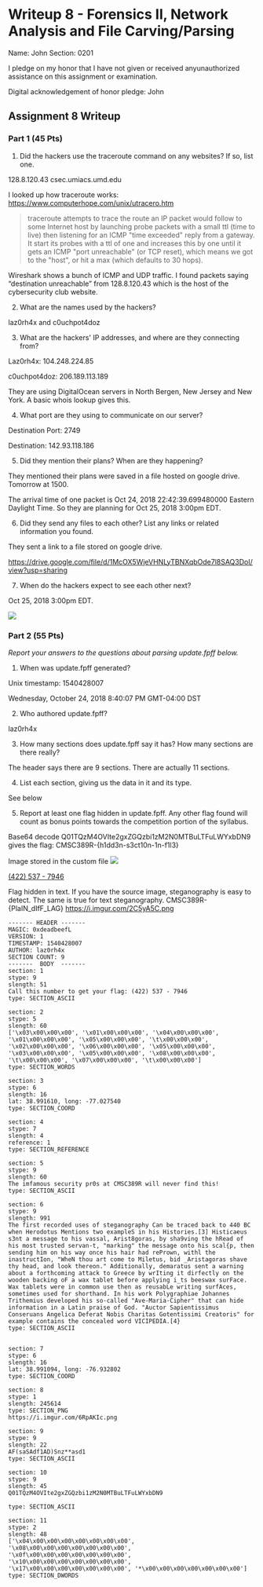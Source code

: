 Writeup 8 - Forensics II, Network Analysis and File Carving/Parsing
=====

Name: John
Section: 0201

I pledge on my honor that I have not given or received anyunauthorized assistance on this assignment or examination.

Digital acknowledgement of honor pledge: John

## Assignment 8 Writeup

### Part 1 (45 Pts)
1. Did the hackers use the traceroute command on any websites? If so, list one.

128.8.120.43 csec.umiacs.umd.edu

I looked up how traceroute works: https://www.computerhope.com/unix/utracero.htm

>traceroute attempts to trace the route an IP packet would follow to some Internet host by launching probe packets with a small ttl (time to live) then listening for an ICMP "time exceeded" reply from a gateway. It start its probes with a ttl of one and increases this by one until it gets an ICMP "port unreachable" (or TCP reset), which means we got to the "host", or hit a max (which defaults to 30 hops).

Wireshark shows a bunch of ICMP and UDP traffic. I found packets saying  “destination unreachable” from 128.8.120.43 which is the host of the cybersecurity club website.


2. What are the names used by the hackers?

laz0rh4x and c0uchpot4doz

3.	What are the hackers' IP addresses, and where are they connecting from?

Laz0rh4x: 104.248.224.85

c0uchpot4doz: 206.189.113.189

They are using DigitalOcean servers in North Bergen, New Jersey and New York. A basic whois lookup gives this.

4. What port are they using to communicate on our server?

Destination Port: 2749

Destination: 142.93.118.186

5.	Did they mention their plans? When are they happening?

They mentioned their plans were saved in a file hosted on google drive. Tomorrow at 1500. 

The arrival time of one packet is Oct 24, 2018 22:42:39.699480000 Eastern Daylight Time. So they are planning for Oct 25, 2018 3:00pm EDT.


6. Did they send any files to each other? List any links or related information you found.

They sent a link to a file stored on google drive.

https://drive.google.com/file/d/1McOX5WjeVHNLyTBNXqbOde7l8SAQ3DoI/view?usp=sharing 

7.	When do the hackers expect to see each other next?

Oct 25, 2018 3:00pm EDT.


![](https://i.imgur.com/txazKi0.png)


### Part 2 (55 Pts)

*Report your answers to the questions about parsing update.fpff below.*

1.	When was update.fpff generated?

Unix timestamp: 1540428007

Wednesday, October 24, 2018 8:40:07 PM GMT-04:00 DST

2.	Who authored update.fpff?

laz0rh4x

3.	How many sections does update.fpff say it has? How many sections are there really?

The header says there are 9 sections. There are actually 11 sections.

4.	List each section, giving us the data in it and its type.

See below

5.	Report at least one flag hidden in update.fpff. Any other flag found will count as bonus points towards the competition portion of the syllabus.


Base64 decode Q01TQzM4OVIte2gxZGQzbi1zM2N0MTBuLTFuLWYxbDN9 gives the flag: CMSC389R-{h1dd3n-s3ct10n-1n-f1l3}

Image stored in the custom file ![](https://i.imgur.com/6RpAKIc.png)

[(422) 537 - 7946](https://www.youtube.com/watch?v=dQw4w9WgXcQ)

Flag hidden in text. If you have the source image, steganography is easy to detect. The same is true for text steganography. CMSC389R-{PlaIN_dIfF_LAG} https://i.imgur.com/2C5yA5C.png



````
------- HEADER -------
MAGIC: 0xdeadbeefL
VERSION: 1
TIMESTAMP: 1540428007
AUTHOR: laz0rh4x
SECTION COUNT: 9
-------  BODY  -------
section: 1
stype: 9
slength: 51
Call this number to get your flag: (422) 537 - 7946
type: SECTION_ASCII

section: 2
stype: 5
slength: 60
['\x03\x00\x00\x00', '\x01\x00\x00\x00', '\x04\x00\x00\x00', '\x01\x00\x00\x00', '\x05\x00\x00\x00', '\t\x00\x00\x00', '\x02\x00\x00\x00', '\x06\x00\x00\x00', '\x05\x00\x00\x00', '\x03\x00\x00\x00', '\x05\x00\x00\x00', '\x08\x00\x00\x00', '\t\x00\x00\x00', '\x07\x00\x00\x00', '\t\x00\x00\x00']
type: SECTION_WORDS

section: 3
stype: 6
slength: 16
lat: 38.991610, long: -77.027540
type: SECTION_COORD

section: 4
stype: 7
slength: 4
reference: 1
type: SECTION_REFERENCE

section: 5
stype: 9
slength: 60
The imfamous security pr0s at CMSC389R will never find this!
type: SECTION_ASCII

section: 6
stype: 9
slength: 991
The first recorded uses of steganography Can be traced back to 440 BC when Herodotus Mentions two exampleS in his Histories.[3] Histicaeus s3nt a message to his vassal, Arist8goras, by sha9ving the hRead of his most trusted servan-t, "marking" the message onto his scal{p, then sending him on his way once his hair had rePrown, withl the inastructIon, "WheN thou art come to Miletus, bid _Aristagoras shave thy head, and look thereon." Additionally, demaratus sent a warning about a forthcoming attack to Greece by wrIting it dirfectly on the wooden backing oF a wax tablet before applying i_ts beeswax surFace. Wax tablets were in common use then as reusabLe writing surfAces, sometimes used for shorthand. In his work Polygraphiae Johannes Trithemius developed his so-called "Ave-Maria-Cipher" that can hide information in a Latin praise of God. "Auctor Sapientissimus Conseruans Angelica Deferat Nobis Charitas Gotentissimi Creatoris" for example contains the concealed word VICIPEDIA.[4}
type: SECTION_ASCII


section: 7
stype: 6
slength: 16
lat: 38.991094, long: -76.932802
type: SECTION_COORD

section: 8
stype: 1
slength: 245614
type: SECTION_PNG
https://i.imgur.com/6RpAKIc.png

section: 9
stype: 9
slength: 22
AF(saSAdf1AD)Snz**asd1
type: SECTION_ASCII

section: 10
stype: 9
slength: 45
Q01TQzM4OVIte2gxZGQzbi1zM2N0MTBuLTFuLWYxbDN9

type: SECTION_ASCII

section: 11
stype: 2
slength: 48
['\x04\x00\x00\x00\x00\x00\x00\x00', '\x08\x00\x00\x00\x00\x00\x00\x00', '\x0f\x00\x00\x00\x00\x00\x00\x00', '\x10\x00\x00\x00\x00\x00\x00\x00', '\x17\x00\x00\x00\x00\x00\x00\x00', '*\x00\x00\x00\x00\x00\x00\x00']
type: SECTION_DWORDS
````
